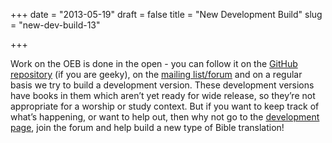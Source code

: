 +++
date = "2013-05-19"
draft = false
title = "New Development Build"
slug = "new-dev-build-13"

+++

Work on the OEB is done in the open - you can follow it on the [GitHub repository](https://github.com/openenglishbible/Open-English-Bible) (if you are geeky), on the [mailing list/forum](http://forum.openenglishbible.org/) and on a regular basis we try to build a development version. These development versions have books in them which aren’t yet ready for wide release, so they’re not appropriate for a worship or study context. But if you want to keep track of what’s happening, or want to help out, then why not go to the [development page](http://openenglishbible.org/development/), join the forum and help build a new type of Bible translation!